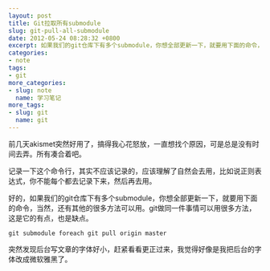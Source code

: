 ```yaml
---
layout: post
title: Git拉取所有submodule
slug: git-pull-all-submodule
date: 2012-05-24 08:28:32 +0800
excerpt: 如果我们的git仓库下有多个submodule，你想全部更新一下，就要用下面的命令，当然，还有其他的很多方法可以用。git做同一件事情可以用很多方法，这是它的有点，也是缺点。
categories:
- note
tags:
- git
more_categories:
- slug: note
  name: 学习笔记
more_tags:
- slug: git
  name: git
---
```


前几天akismet突然好用了，搞得我心花怒放，一直想找个原因，可是总是没有时间去弄。所有凑合着吧。

记录一下这个命令行，其实不应该记录的，应该理解了自然会去用，比如说正则表达式，你不能每个都去记录下来，然后再去用。

好的，如果我们的git仓库下有多个submodule，你想全部更新一下，就要用下面的命令，当然，还有其他的很多方法可以用。git做同一件事情可以用很多方法，这是它的有点，也是缺点。

	git submodule foreach git pull origin master

突然发现后台写文章的字体好小，赶紧看看更正过来，我觉得好像是我把后台的字体改成微软雅黑了。
